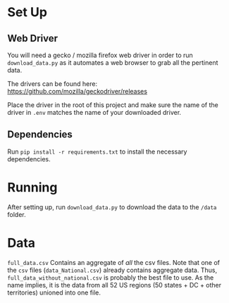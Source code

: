 # Set Up

## Web Driver

You will need a gecko / mozilla firefox web driver in order to run `download_data.py` as it automates a web browser to grab all the pertinent data.

The drivers can be found here: https://github.com/mozilla/geckodriver/releases

Place the driver in the root of this project and make sure the name of the driver in `.env` matches the name of your downloaded driver.

## Dependencies

Run `pip install -r requirements.txt` to install the necessary dependencies.

# Running

After setting up, run `download_data.py` to download the data to the `/data` folder.

# Data

`full_data.csv` Contains an aggregate of *all* the csv files. Note that one of the `csv` files (`data_National.csv`) already contains aggregate data.
Thus, `full_data_without_national.csv` is probably the best file to use. As the name implies, it is the data from all 52 US regions (50 states + DC + other territories) unioned into one file.